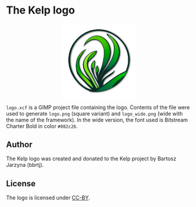 # The Kelp logo

<div align="center" width="100%">
    <p><img width="40%" src="logo.png" alt="logo"></p>
</div>

`logo.xcf` is a GIMP project file containing the logo. Contents of the file
were used to generate `logo.png` (square variant) and `logo_wide.png` (wide
with the name of the framework). In the wide version, the font used is
Bitstream Charter Bold in color `#082c26`.

## Author

The Kelp logo was created and donated to the Kelp project by Bartosz Jarzyna (bbrtj).

## License

The logo is licensed under [CC-BY](https://creativecommons.org/licenses/by/4.0/).

